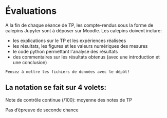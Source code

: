 # Évaluations 

A la fin de chaque séance de TP, les compte-rendus sous la forme de calepins Jupyter sont à déposer sur Moodle.
Les calepins doivent inclure:
- les explications sur le TP et les expériences réalisées
- les résultats, les figures et les valeurs numériques des mesures
- le code python permettant l'analyse des résultats
- des commentaires sur les résultats obtenus (avec une introduction et une conclusion)

```{important}
Pensez à mettre les fichiers de données avec le dépôt!
```

La notation se fait sur 4 volets:
- 

Note de contrôle continue (/100): moyenne des notes de TP

Pas d’épreuve de seconde chance